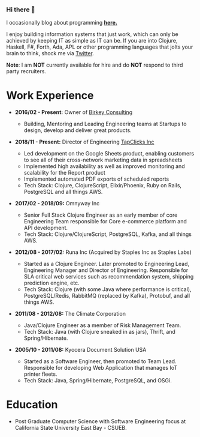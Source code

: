 <!--
**oneness/oneness** is a ✨ _special_ ✨ repository because its `README.md` (this file) appears on your GitHub profile.

Here are some ideas to get you started:

- 🔭 I’m currently working on ...
- 🌱 I’m currently learning ...
- 👯 I’m looking to collaborate on ...
- 🤔 I’m looking for help with ...
- 💬 Ask me about ...
- 📫 How to reach me: ...
- 😄 Pronouns: ...
- ⚡ Fun fact: ...
-->
### Hi there 👋
I occasionally blog about programming [**here.**](https://www.birkey.co/archive.html)

I enjoy building information systems that just work, which can only
be achieved by keeping IT as simple as IT can be. If you are into
Clojure, Haskell, F#, Forth, Ada, APL or other programming languages that jolts your
brain to think, shock me via [Twitter](https://twitter.com/KasimTuman).

**Note**: I am **NOT** currently available for hire and do **NOT** respond to
third party recruiters.


# Work Experience

-   **2016/02 - Present:** Owner of [Birkey Consulting](https://www.birkey.co)
	-   Building, Mentoring and Leading Engineering teams at Startups to
		design, develop and deliver great products.

-   **2018/11 - Present:** Director of Engineering [TapClicks Inc](https://tapclicks.com)
	-   Led development on the Google Sheets product, enabling
		customers to see all of their cross-network marketing data in
		spreadsheets
	-   Implemented high availability as well as improved monitoring and
		scalability for the Report product
	-   Implemented automated PDF exports of scheduled reports
	-   Tech Stack: Clojure, ClojureScript, Elixir/Phoenix, Ruby on Rails,
		PostgreSQL and all things AWS.

-   **2017/02 - 2018/09:** Omnyway Inc
	-   Senior Full Stack Clojure Engineer as an early member of core
		Engineering Team responsible for Core e-commerce platform and API
		development.
	-   Tech Stack: Clojure/ClojureScript, PostgreSQL, Kafka, and all things AWS.

-   **2012/08 - 2017/02:** Runa Inc (Acquired by Staples Inc as Staples Labs)
	-   Started as a Clojure Engineer. Later promoted to Engineering Lead,
		Engineering Manager and Director of Engineering.
		Responsible for SLA critical web services such as recommendation system, shipping
		prediction engine, etc.
	-   Tech Stack: Clojure (with some Java where performance is
		critical), PostgreSQL/Redis, RabbitMQ (replaced by Kafka), Protobuf, and all things AWS.

-   **2011/08 - 2012/08:** The Climate Corporation
	-   Java/Clojure Engineer as a member of Risk Management Team.
	-   Tech Stack: Java (with Clojure sneaked in as jars), Thrift, and Spring/Hibernate.

-   **2005/10 - 2011/08:** Kyocera Document Solution USA
	-   Started as a Software Engineer, then promoted to Team
		Lead. Responsible for developing Web Application that manages IoT printer fleets.
	-   Tech Stack: Java, Spring/Hibernate, PostgreSQL, and OSGi.


# Education

-   Post Graduate Computer Science with Software Engineering focus at California State University East Bay - CSUEB.
